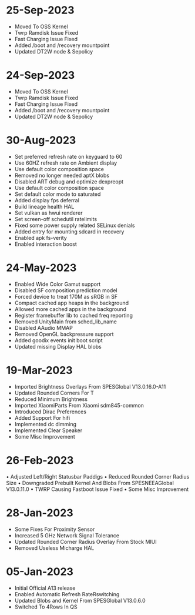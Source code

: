 # 25-Sep-2023
- Moved To OSS Kernel
- Twrp Ramdisk Issue Fixed 
- Fast Charging Issue Fixed 
- Added /boot and /recovery mountpoint
- Updated DT2W node & Sepolicy

# 24-Sep-2023
- Moved To OSS Kernel
- Twrp Ramdisk Issue Fixed 
- Fast Charging Issue Fixed 
- Added /boot and /recovery mountpoint
- Updated DT2W node & Sepolicy

# 30-Aug-2023
- Set preferred refresh rate on keyguard to 60
- Use 60HZ refresh rate on Ambient display
- Use default color composition space
- Removed no longer needed aptX blobs
- Disabled ART debug and optimize dexpreopt
- Use default color composition space
- Set default color mode to saturated
- Added display fps deferral
- Build lineage health HAL
- Set vulkan as hwui renderer
- Set screen-off schedutil ratelimits
- Fixed some power supply related SELinux denials
- Added entry for mounting sdcard in recovery
- Enabled apk fs-verity
- Enabled interaction boost

# 24-May-2023
- Enabled Wide Color Gamut support
- Disabled SF composition prediction model
- Forced device to treat 170M as sRGB in SF
- Compact cached app heaps in the background
- Allowed more cached apps in the background
- Register framebuffer lib to cached freq reporting
- Removed UnityMain from sched_lib_name
- Disabled AAudio MMAP
- Removed OpenGL backpressure support
- Added goodix events init boot script
- Updated missing Display HAL blobs

# 19-Mar-2023
- Imported Brightness Overlays From SPESGlobal V13.0.16.0-A11
- Updated Rounded Corners For T
- Reduced Minimum Brightness
- Imported XiaomiParts From Xiaomi sdm845-common
- Introduced Dirac Preferences
- Added Support For hifi
- Implemented dc dimming
- Implemented Clear Speaker
- Some Misc Improvement

# 26-Feb-2023
• Adjusted Left/Right Statusbar Paddigs
• Reduced Rounded Corner Radius Size
• Downgraded Prebuilt Kernel And Blobs From SPESNEEAGlobal V13.0.11.0
• TWRP Causing Fastboot Issue Fixed
• Some Misc Improvement

# 28-Jan-2023
- Some Fixes For Proximity Sensor 
- Increased 5 GHz Network Signal Tolerance
- Updated Rounded Corner Radius Overlay From Stock MIUI
- Removed Useless Micharge HAL

# 05-Jan-2023
- Initial Official A13 release
- Enabled Automatic Refresh RateRswitching
- Updated Blobs and Kernel From SPESGlobal V13.0.6.0
- Switched To 4Rows In QS


